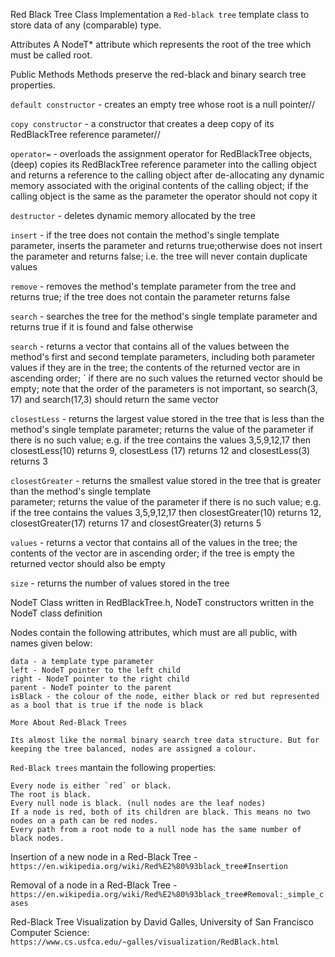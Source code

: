 Red Black Tree Class
Implementation a `Red-black tree` template class to store data of any (comparable) type.


Attributes
A NodeT* attribute which represents the root of the tree which must be called root. 


Public Methods
Methods  preserve the red-black and binary search tree properties.

`default constructor` - creates an empty tree whose root is a null pointer//

`copy constructor` - a constructor that creates a deep copy of its RedBlackTree reference parameter//

`operator=` - overloads the assignment operator for RedBlackTree objects, (deep) copies its RedBlackTree 
                reference parameter into the calling object and returns a reference to the calling object after de-allocating any dynamic memory associated with the original contents of the calling object; if the calling object is the same as the parameter the operator should not copy it

`destructor` - deletes dynamic memory allocated by the tree

`insert` - if the tree does not contain the method's single template parameter, inserts the parameter and returns
            true;otherwise does not insert the parameter and returns false; i.e. the tree will never contain duplicate values

`remove` - removes the method's template parameter from the tree and returns true; if the tree does not contain the parameter returns false

`search` - searches the tree for the method's single template parameter and returns true if it is found and false otherwise

`search` - returns a vector that contains all of the values between the method's first and second template parameters, 
    including both parameter values if they are in the tree; the contents of the returned vector are in ascending order; `
    if there are no such values the returned vector should be empty; note that the order of the parameters is not important, so search(3, 17) and search(17,3) should return the same vector

`closestLess` - returns the largest value stored in the tree that is less than the method's single template parameter; 
                    returns the value of the parameter if there is no such value; e.g. if the tree contains the values 3,5,9,12,17 then closestLess(10) returns 9, closestLess (17) returns 12 and closestLess(3) returns 3

`closestGreater` - returns the smallest value stored in the tree that is greater than the method's single template  
                    parameter; returns the value of the parameter if there is no such value; e.g. if the tree contains the values 3,5,9,12,17 then closestGreater(10) returns 12, closestGreater(17) returns 17 and closestGreater(3) returns 5

`values` - returns a vector that contains all of the values in the tree; the contents of the vector are in ascending 
            order; if the tree is empty the returned vector should also be empty

`size` - returns the number of values stored in the tree


NodeT Class written in RedBlackTree.h, 
NodeT constructors written in the NodeT class definition

Nodes contain the following attributes, which must are all public, with names given below:

    data - a template type parameter
    left - NodeT pointer to the left child
    right - NodeT pointer to the right child
    parent - NodeT pointer to the parent
    isBlack - the colour of the node, either black or red but represented as a bool that is true if the node is black



`More About Red-Black Trees`

    Its almost like the normal binary search tree data structure. But for keeping the tree balanced, nodes are assigned a colour.

`Red-Black trees`  mantain the following properties:

    Every node is either `red` or black.
    The root is black.
    Every null node is black. (null nodes are the leaf nodes)
    If a node is red, both of its children are black. This means no two nodes on a path can be red nodes.
    Every path from a root node to a null node has the same number of black nodes.


Insertion of a new node in a Red-Black Tree - `https://en.wikipedia.org/wiki/Red%E2%80%93black_tree#Insertion `

Removal of a node in a Red-Black Tree - `https://en.wikipedia.org/wiki/Red%E2%80%93black_tree#Removal:_simple_cases`

Red-Black Tree Visualization by David Galles, University of San Francisco Computer Science: `https://www.cs.usfca.edu/~galles/visualization/RedBlack.html`